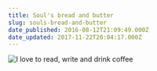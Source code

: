 ```yaml
---
title: Soul's bread and butter
slug: souls-bread-and-butter
date_published: 2016-08-12T21:09:49.000Z
date_updated: 2017-11-22T20:04:17.000Z
---
```


![I love to read, write and drink coffee](https://www.dropbox.com/s/udc4enu9f98khut/Screenshot%202016-08-12%2022.08.56.png?raw=1)
